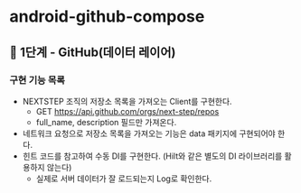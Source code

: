 # android-github-compose

## 🚀 1단계 - GitHub(데이터 레이어)

### 구현 기능 목록
- NEXTSTEP 조직의 저장소 목록을 가져오는 Client를 구현한다. 
  - GET https://api.github.com/orgs/next-step/repos
  - full_name, description 필드만 가져온다. 
- 네트워크 요청으로 저장소 목록을 가져오는 기능은 data 패키지에 구현되어야 한다. 
- 힌트 코드를 참고하여 수동 DI를 구현한다. (Hilt와 같은 별도의 DI 라이브러리를 활용하지 않는다)
  - 실제로 서버 데이터가 잘 로드되는지 Log로 확인한다.
